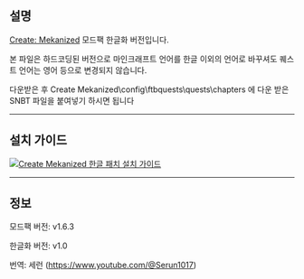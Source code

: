 ## 설명

[Create: Mekanized](https://www.curseforge.com/minecraft/modpacks/create-mekanized) 모드팩 한글화 버전입니다.

본 파일은 하드코딩된 버전으로 마인크래프트 언어를 한글 이외의 언어로 바꾸셔도 퀘스트 언어는 영어 등으로 변경되지 않습니다.

다운받은 후 Create Mekanized\config\ftbquests\quests\chapters 에 다운 받은 SNBT 파일을 붙여넣기 하시면 됩니다

---
## 설치 가이드

[![Create Mekanized 한글 패치 설치 가이드](http://img.youtube.com/vi/KVZMzkNbpHs/0.jpg)](https://youtu.be/KVZMzkNbpHs?si=64XZlmQ-TRoc8iJ3)

---

## 정보

모드팩 버전: v1.6.3

한글화 버전: v1.0

번역: 세런 (https://www.youtube.com/@Serun1017)
